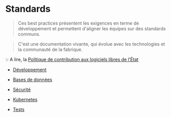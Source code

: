 # Standards

> Ces best practices présentent les exigences en terme de développement et permettent d'aligner les équipes sur des standards communs.

> C'est une documentation vivante, qui évolue avec les technologies et la communauté de la fabrique.

💡 A lire, la [Politique de contribution aux logiciels libres de l’État](https://www.numerique.gouv.fr/publications/politique-logiciel-libre/)

- [Développement](./developpement.md)

- [Bases de données](./databases.md)

- [Sécurité](./securite.md)

- [Kubernetes](./kubernetes.md)

- [Tests](./tests.md)
